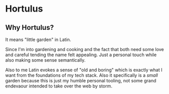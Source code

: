 # Hortulus

## Why Hortulus?

It means "little garden" in Latin.

Since I'm into gardening and cooking and the fact that both need some love and careful tending the name felt appealing.
Just a personal touch while also making some sense semantically.

Also to me Latin evokes a sense of "old and boring" which is exactly what I want from the foundations of my tech stack.
Also it specifically is a *small* garden because this is just my humble personal tooling, not some grand endevaour intended to take over the web by storm. 
